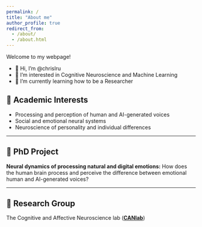 ```yaml
---
permalink: /
title: "About me"
author_profile: true
redirect_from: 
  - /about/ 
  - /about.html
---
```


Welcome to my webpage! 
* 👋 Hi, I’m @chrislru
* 👀 I’m interested in Cognitive Neuroscience and Machine Learning
* 🌱 I’m currently learning how to be a Researcher


## 🧠 Academic Interests

* Processing and perception of human and AI-generated voices
* Social and emotional neural systems
* Neuroscience of personality and individual differences

---

## 🔬 PhD Project

**Neural dynamics of processing natural and digital emotions:** How does the human brain process and perceive the difference between emotional human and AI-generated voices?

---

## 👥 Research Group

The Cognitive and Affective Neuroscience lab ([**CANlab**](https://caneuro.github.io/))


